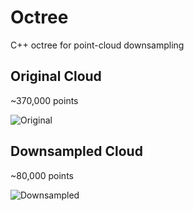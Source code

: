 # Octree
C++ octree for point-cloud downsampling

## Original Cloud
~370,000 points

![Original](https://i.imgur.com/NmFGRDI.png)

## Downsampled Cloud
~80,000 points

![Downsampled](https://i.imgur.com/HNxJkvm.png)
